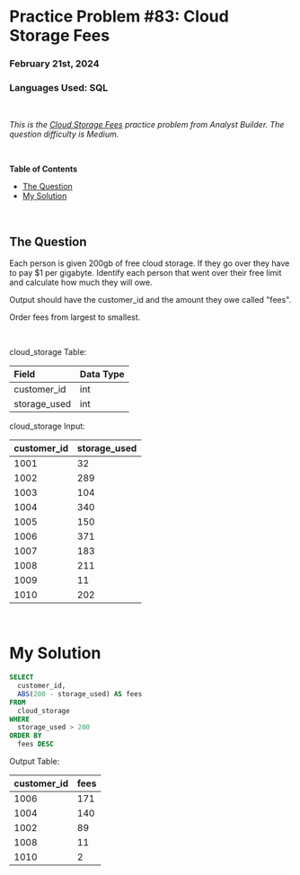 # **Practice Problem #83: Cloud Storage Fees**
### February 21st, 2024
### Languages Used: SQL

<br>

*This is the [Cloud Storage Fees](https://www.analystbuilder.com/questions/cloud-storage-fees-Pgkqq) practice problem from Analyst Builder. The question difficulty is Medium.*

<br>

**Table of Contents**

-   [The Question](#the-question)
-   [My Solution](#my-solution)
  
<br>

## The Question

Each person is given 200gb of free cloud storage. If they go over they have to pay $1 per gigabyte. Identify each person that went over their free limit and calculate how much they will owe.

Output should have the customer_id and the amount they owe called "fees".

Order fees from largest to smallest.

<br>

cloud_storage Table:

| Field        | Data Type |
| :----------- | :-------- |
| customer_id  | int       |
| storage_used | int       |

cloud_storage Input:

| customer_id | storage_used |
| ----------- | ------------ |
| 1001        | 32           |
| 1002        | 289          |
| 1003        | 104          |
| 1004        | 340          |
| 1005        | 150          |
| 1006        | 371          |
| 1007        | 183          |
| 1008        | 211          |
| 1009        | 11           |
| 1010        | 202          |

<br>

# My Solution

``` SQL
SELECT 
  customer_id,
  ABS(200 - storage_used) AS fees
FROM 
  cloud_storage
WHERE
  storage_used > 200
ORDER BY
  fees DESC
```

Output Table:

| customer_id | fees |
| ----------- | ---- |
| 1006        | 171  |
| 1004        | 140  |
| 1002        | 89   |
| 1008        | 11   |
| 1010        | 2    |
